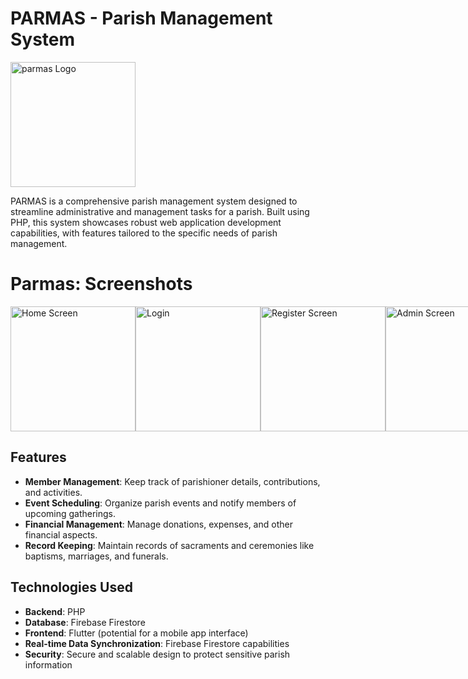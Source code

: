 # PARMAS - Parish Management System

<img src="https://firebasestorage.googleapis.com/v0/b/perosnal-website-5831b.appspot.com/o/Projects%2FImages%2Fparmas.png?alt=media&token=1a5b28ef-396d-4eab-af6a-74635a4c263a" alt="parmas Logo" width="200"/>

PARMAS is a comprehensive parish management system designed to streamline administrative and management tasks for a parish. Built using PHP, this system showcases robust web application development capabilities, with features tailored to the specific needs of parish management.

# Parmas: Screenshots

<div style="display: flex; justify-content: space-between;">

<img src="https://firebasestorage.googleapis.com/v0/b/github-files-akj.appspot.com/o/Imgaes%2Fparmas%2FScreenshot%202024-04-22%20180441.png?alt=media&token=6b7f4586-5d32-4226-ae04-8dd36c522172" alt="Home Screen" width="200"/>
<img src="https://firebasestorage.googleapis.com/v0/b/github-files-akj.appspot.com/o/Imgaes%2Fparmas%2FScreenshot%202024-04-22%20180501.png?alt=media&token=0d39d133-fbfb-419a-847b-2e7959a30f49" alt="Login" width="200"/>
<img src="https://firebasestorage.googleapis.com/v0/b/github-files-akj.appspot.com/o/Imgaes%2Fparmas%2FScreenshot%202024-04-22%20180510.png?alt=media&token=a436fb36-0f4a-46d8-b59c-21268261b9e0" alt="Register Screen" width="200"/>
<img src="https://firebasestorage.googleapis.com/v0/b/github-files-akj.appspot.com/o/Imgaes%2Fparmas%2FScreenshot%202024-04-22%20180620.png?alt=media&token=13b6de90-63c4-4ea5-acd8-1964bd8563a8" alt="Admin Screen" width="200"/>
<img src="https://firebasestorage.googleapis.com/v0/b/github-files-akj.appspot.com/o/Imgaes%2Fparmas%2FScreenshot%202024-04-22%20180700.png?alt=media&token=2af6edca-ada2-4f69-978f-bd3b43f7ac9e" alt="User profile Screen" width="200"/>
<img src="https://firebasestorage.googleapis.com/v0/b/github-files-akj.appspot.com/o/Imgaes%2Fparmas%2FScreenshot%202024-04-22%20180722.png?alt=media&token=024c450d-68f2-47d9-9b90-2d41de792bbd" alt="Payment gateway Screen" width="200"/>

</div>

## Features

- **Member Management**: Keep track of parishioner details, contributions, and activities.
- **Event Scheduling**: Organize parish events and notify members of upcoming gatherings.
- **Financial Management**: Manage donations, expenses, and other financial aspects.
- **Record Keeping**: Maintain records of sacraments and ceremonies like baptisms, marriages, and funerals.

## Technologies Used

- **Backend**: PHP
- **Database**: Firebase Firestore
- **Frontend**: Flutter (potential for a mobile app interface)
- **Real-time Data Synchronization**: Firebase Firestore capabilities
- **Security**: Secure and scalable design to protect sensitive parish information
